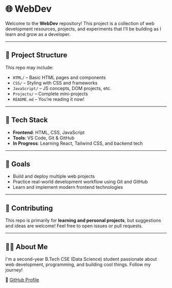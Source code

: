 # 🌐 WebDev

Welcome to the **WebDev** repository! This project is a collection of web development resources, projects, and experiments that I’ll be building as I learn and grow as a developer.

---

## 📁 Project Structure

This repo may include:

- `HTML/` – Basic HTML pages and components
- `CSS/` – Styling with CSS and frameworks
- `JavaScript/` – JS concepts, DOM projects, etc.
- `Projects/` – Complete mini-projects
- `README.md` – You’re reading it now!

---

## 🚀 Tech Stack

- **Frontend**: HTML, CSS, JavaScript
- **Tools**: VS Code, Git & GitHub
- **In Progress**: Learning React, Tailwind CSS, and backend tech

---

## 📌 Goals

- Build and deploy multiple web projects
- Practice real-world development workflow using Git and GitHub
- Learn and implement modern frontend technologies

---

## 🤝 Contributing

This repo is primarily for **learning and personal projects**, but suggestions and ideas are welcome! Feel free to open issues or pull requests.

---

## 🙋‍♂️ About Me

I'm a second-year B.Tech CSE (Data Science) student passionate about web development, programming, and building cool things. Follow my journey!

📌 [GitHub Profile](https://github.com/Himanshu777685)

